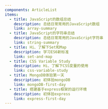 ```yaml
---
components: ArticleList
items:
  - title: JavaScript的数组总结
    description: 总结日常常用的JavaScript数组
    link: array-summary
  - title: JavaScript的字符串总结
    description: 总结日常常用的JavaScript字符串
    link: string-summary  
  - title: Hi、了解下Set和Map
    description: 学习ES6新标准
    link: set-and-map
  - title: CSS Variable Study
    description: Hi、了解下CSS变量的使用
    link: css-variable-study
  - title: MongoDB体验第一天
    description: 初体验mongoDB
    link: mongoDB-first-day
  - title: 搭建基于express框架的运行环境
    description: 初体验express
    link: express-first-day
---
```


<ArticleList/>